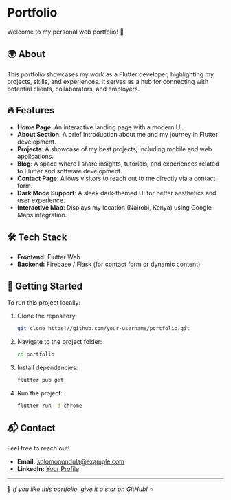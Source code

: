 # Portfolio

Welcome to my personal web portfolio! 🚀

## 🌍 About
This portfolio showcases my work as a Flutter developer, highlighting my projects, skills, and experiences. It serves as a hub for connecting with potential clients, collaborators, and employers.

## 🔥 Features
- **Home Page**: An interactive landing page with a modern UI.
- **About Section**: A brief introduction about me and my journey in Flutter development.
- **Projects**: A showcase of my best projects, including mobile and web applications.
- **Blog**: A space where I share insights, tutorials, and experiences related to Flutter and software development.
- **Contact Page**: Allows visitors to reach out to me directly via a contact form.
- **Dark Mode Support**: A sleek dark-themed UI for better aesthetics and user experience.
- **Interactive Map**: Displays my location (Nairobi, Kenya) using Google Maps integration.

## 🛠 Tech Stack
- **Frontend:** Flutter Web
- **Backend:** Firebase / Flask (for contact form or dynamic content)


## 🚀 Getting Started
To run this project locally:

1. Clone the repository:
   ```sh
   git clone https://github.com/your-username/portfolio.git
   ```
2. Navigate to the project folder:
   ```sh
   cd portfolio
   ```
3. Install dependencies:
   ```sh
   flutter pub get
   ```
4. Run the project:
   ```sh
   flutter run -d chrome
   ```

## 📬 Contact
Feel free to reach out!
- **Email:** solomonondula@example.com
- **LinkedIn:** [Your Profile](https://www.linkedin.com/in/solomon-ondula-4993471a7/)


---
🌟 *If you like this portfolio, give it a star on GitHub!* ⭐

